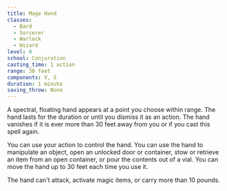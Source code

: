 ```yaml
---
title: Mage Hand
classes:
  - Bard
  - Sorcerer
  - Warlock
  - Wizard
level: 0
school: Conjuration
casting_time: 1 action
range: 30 feet
components: V, S
duration: 1 minute
saving_throw: None
---
```


A spectral, floating hand appears at a point you choose within range. The hand lasts for the duration or until you dismiss it as an action. The hand vanishes if it is ever more than 30 feet away from you or if you cast this spell again.

You can use your action to control the hand. You can use the hand to manipulate an object, open an unlocked door or container, stow or retrieve an item from an open container, or pour the contents out of a vial. You can move the hand up to 30 feet each time you use it.

The hand can't attack, activate magic items, or carry more than 10 pounds.
